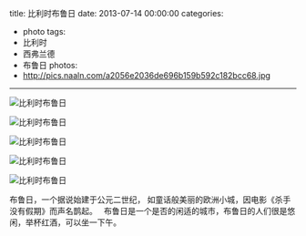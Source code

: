 title: 比利时布鲁日
date: 2013-07-14 00:00:00
categories:
- photo
tags:
- 比利时
- 西弗兰德
- 布鲁日
photos:
- http://pics.naaln.com/a2056e2036de696b159b592c182bcc68.jpg
---

![比利时布鲁日](http://pics.naaln.com/64a952b86888a07e6b8ab7bf7d0244c4.jpg)

![比利时布鲁日](http://pics.naaln.com/57d0be75fa5d003cfb85f01ed2e0eb8d.JPG)

![比利时布鲁日](http://pics.naaln.com/38960ec434f2285cec283611f677d2fc.jpg)

![比利时布鲁日](http://pics.naaln.com/6ea34fb60d59a09439674800d457e954.jpg)

![比利时布鲁日](http://pics.naaln.com/7c6815ab3af53ccf7b9a7dd971fb6991.jpg)

布鲁日，一个据说始建于公元二世纪， 如童话般美丽的欧洲小城，因电影《杀手没有假期》而声名鹊起。 &nbsp; 布鲁日是一个是否的闲适的城市，布鲁日的人们很是悠闲，举杯红酒，可以坐一下午。